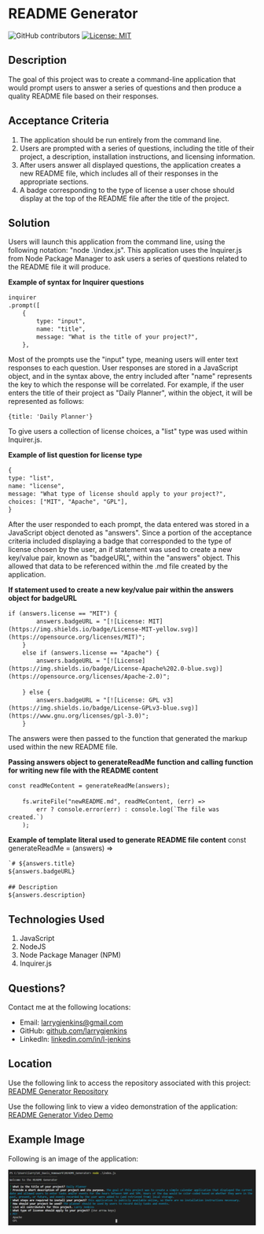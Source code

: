 # README Generator
![GitHub contributors](https://img.shields.io/github/contributors/larrygjenkins/larrygjenkins.github.io)
[![License: MIT](https://img.shields.io/badge/License-MIT-yellow.svg)](https://opensource.org/licenses/MIT)
## Description
The goal of this project was to create a command-line application that would prompt users to answer a series of questions and then produce a quality README file based on their responses.

## Acceptance Criteria
1. The application should be run entirely from the command line.
2. Users are prompted with a series of questions, including the title of their project, a description, installation instructions, and licensing information. 
3. After users answer all displayed questions, the application creates a new README file, which includes all of their responses in the appropriate sections.
4. A badge corresponding to the type of license a user chose should display at the top of the README file after the title of the project.  

## Solution
Users will launch this application from the command line, using the following notation: "node .\index.js". This application uses the Inquirer.js from Node Package Manager to ask users a series of questions related to the README file it will produce. 

**Example of syntax for Inquirer questions**

    inquirer
    .prompt([
        {
            type: "input",
            name: "title",
            message: "What is the title of your project?",
        },

Most of the prompts use the "input" type, meaning users will enter text responses to each question. User responses are stored in a JavaScript object, and in the syntax above, the entry included after "name" represents the key to which the response will be correlated. For example, if the user enters the title of their project as "Daily Planner", within the object, it will be represented as follows:

    {title: 'Daily Planner'}

To give users a collection of license choices, a "list" type was used within Inquirer.js. 

**Example of list question for license type**

    {
    type: "list",
    name: "license",
    message: "What type of license should apply to your project?",
    choices: ["MIT", "Apache", "GPL"],
    }

After the user responded to each prompt, the data entered was stored in a JavaScript object denoted as "answers". Since a portion of the acceptance criteria included displaying a badge that corresponded to the type of license chosen by the user, an if statement was used to create a new key/value pair, known as "badgeURL", within the "answers" object. This allowed that data to be referenced within the .md file created by the application.     

**If statement used to create a new key/value pair within the answers object for badgeURL**

    if (answers.license == "MIT") {
            answers.badgeURL = "[![License: MIT](https://img.shields.io/badge/License-MIT-yellow.svg)](https://opensource.org/licenses/MIT)";
        }
        else if (answers.license == "Apache") {
            answers.badgeURL = "[![License](https://img.shields.io/badge/License-Apache%202.0-blue.svg)](https://opensource.org/licenses/Apache-2.0)";

        } else {
            answers.badgeURL = "[![License: GPL v3](https://img.shields.io/badge/License-GPLv3-blue.svg)](https://www.gnu.org/licenses/gpl-3.0)";
        }

The answers were then passed to the function that generated the markup used within the new README file.

**Passing answers object to generateReadMe function and calling function for writing new file with the README content**

    const readMeContent = generateReadMe(answers);

        fs.writeFile("newREADME.md", readMeContent, (err) => 
            err ? console.error(err) : console.log(`The file was created.`)
        );

**Example of template literal used to generate README file content**
    const generateReadMe = (answers) =>

    `# ${answers.title}
    ${answers.badgeURL}

    ## Description
    ${answers.description}

## Technologies Used
1. JavaScript
2. NodeJS
3. Node Package Manager (NPM)
4. Inquirer.js 

## Questions?
Contact me at the following locations:

* Email: <a href="mailto:larrygjenkins@gmail.com">larrygjenkins@gmail.com</a>
* GitHub: <a href="https://github.com/larrygjenkins">github.com/larrygjenkins</a>
* LinkedIn: <a href="https://www.linkedin.com/in/l-jenkins/">linkedin.com/in/l-jenkins</a>

## Location
Use the following link to access the repository associated with this project: [README Generator Repository](https://github.com/larrygjenkins/README_Generator)

Use the following link to view a video demonstration of the application: [README Generator Video Demo](https://drive.google.com/file/d/11E0SRI9G_7fMhlCzn8J8WfXWvPfSmS84/view)

## Example Image
Following is an image of the application:

![README Generator Application](./assets/images/README_Generator_Screenshot.PNG)